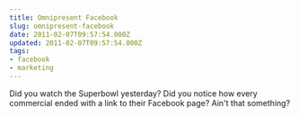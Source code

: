 ```yaml
---
title: Omnipresent Facebook
slug: omnipresent-facebook
date: 2011-02-07T09:57:54.000Z
updated: 2011-02-07T09:57:54.000Z
tags:
- facebook
- marketing
---
```


Did you watch the Superbowl yesterday?  Did you notice how every commercial ended with a link to their Facebook page?  Ain't that something?
